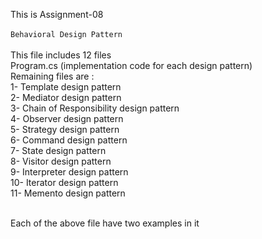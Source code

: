 This is Assignment-08<br><br>
`Behavioral Design Pattern`<br><br>
This file includes 12 files <br>
Program.cs (implementation code for each design pattern)<br>
Remaining files are : <br>
1-  Template design pattern <br>
2-  Mediator design pattern <br>
3-  Chain of Responsibility design pattern <br>
4-  Observer design pattern<br>
5-  Strategy design pattern<br>
6-  Command design pattern<br>
7-  State design pattern<br>
8-  Visitor design pattern<br>
9-  Interpreter design pattern<br>
10- Iterator design pattern <br>
11- Memento  design pattern<br>

<br>Each of the above file have two examples in it

